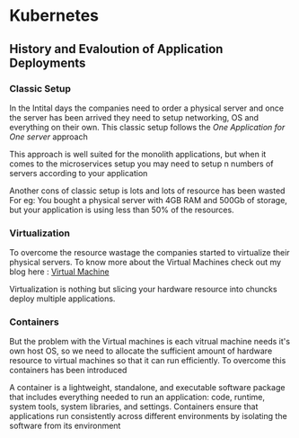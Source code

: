 # Kubernetes 

## History and Evaloution of Application Deployments

### Classic Setup
In the Intital days the companies need to order a physical server and once the server has been arrived they need to setup networking, OS and everything on their own. This classic setup follows the *One Application for One server* approach 

This approach is well suited for the monolith applications, but when it comes to the microservices setup you may need to setup n numbers of servers according to your application

Another cons of classic setup is lots and lots of resource has been wasted For eg: You bought a physical server with 4GB RAM and 500Gb of storage, but your application is using less than 50% of the resources. 

### Virtualization

To overcome the resource wastage the companies started to virtualize their physical servers. To know more about the Virtual Machines check out my blog here : [Virtual Machine](https://nithish0829.hashnode.dev/the-what-why-and-how-of-virtual-machines)

Virtualization is nothing but slicing your hardware resource into chuncks deploy multiple applications.

### Containers

But the problem with the Virtual machines is each vitrual machine needs it's own host OS, so we need to allocate the sufficient amount of hardware resource to virtual machines so that it can run efficiently. To overcome this containers has been introduced 

A container is a lightweight, standalone, and executable software package that includes everything needed to run an application: code, runtime, system tools, system libraries, and settings. Containers ensure that applications run consistently across different environments by isolating the software from its environment